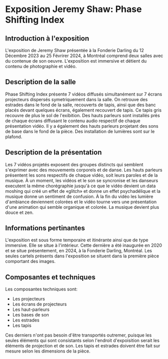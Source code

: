 # **Exposition Jeremy Shaw: Phase Shifting Index**

## Introduction à l'exposition

L'exposition de Jeremy Shaw présentée à la Fonderie Darling du 12 Décembre 2023 au 25 Févrirer 2024, à Montréal comprend deux salles avec du contenue de son oeuvre. L'exposition est immersive et détient du contenu de photographie et vidéo.

## Description de la salle

Phase Shifting Index présente 7 vidéos diffusés simultanément sur 7 écrans projecteurs dispersés symetriquement dans la salle. On retrouve des estrades dans le fond de la salle, recouverts de tapis, ainsi que des banc placés devant quelques écrans, également recouvert de tapis. Ce tapis gris recouvre de plus le sol de l'exibition. Des hauts parleurs sont installés près de chaque écrans diffusant le contenu audio respectif de chaque présentation vidéo. Il y a également des hauts parleurs projetant des sons de base dans le fond de la pièce. Des installation de lumières sont sur le plafond.

## Description de la présentation

Les 7 vidéos projetés exposent des groupes distincts qui semblent s'exprimer avec des mouvements corporels et de danse. Les hauts parleurs présentent les sons respectifs de chaque vidéo, soit leurs paroles et de la musique. À un moment, les vidéos et le son se syncronise et les danseurs executent la même chorégraphie jusqu'à ce que le vidéo devient un data moshing qui créé un effet de «glitch» et donne un effet psychadélique et la musique donne un sentiment de confusion. À la fin du vidéo les lumière d'ambiance deviennent colorées et le vidéo tourne vers une présentation d'une animation qui semble organique et colorée. La musique devient plus douce et zen.

## Informations pertinantes

L'exposition est sous forme temporaire et itinérante ainsi que de type immersive. Elle se situe à l'intérieur. Cette dernière a été inaugurée en 2020 et se situe présentement, en 2024, à la Fonderie Darling,  Montréal. Les seules cartels présents dans l'exposition se situent dans la première pièce comportant des images.

## Composantes et techniques

 Les composantes techniques sont:
 - Les projecteurs
 - Les écrans de projecteurs
 - Les haut-parleurs
 - Les bases de son
 - Les estrades
 - Les tapis

Ces derniers n'ont pas besoin d'être transportés outremer, puisque les seules éléments qui sont consistants selon l'endroit d'expoisition serait les éléments de projection et de son. Les tapis et estrades doivent être fait sur mesure selon les dimensions de la pièce.


